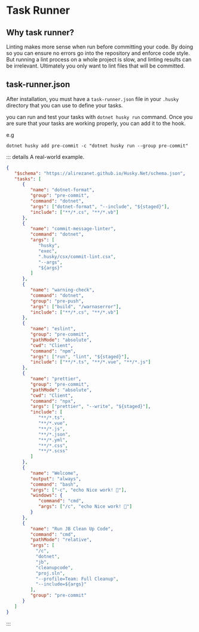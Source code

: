 # Task Runner

## Why task runner?

Linting makes more sense when run before committing your code. By doing so you can ensure no errors go into the repository and enforce code style. But running a lint process on a whole project is slow, and linting results can be irrelevant. Ultimately you only want to lint files that will be committed.

## task-runner.json

After installation, you must have a `task-runner.json` file in your `.husky` directory that you can use to define your tasks.

you can run and test your tasks with `dotnet husky run` command. Once you are sure that your tasks are working properly, you can add it to the hook.

e.g

``` shell:no-line-numbers:no-v-pre
dotnet husky add pre-commit -c "dotnet husky run --group pre-commit"
```

::: details A real-world example.

``` json
{
   "$schema": "https://alirezanet.github.io/Husky.Net/schema.json",
   "tasks": [
      {
         "name": "dotnet-format",
         "group": "pre-commit",
         "command": "dotnet",
         "args": ["dotnet-format", "--include", "${staged}"],
         "include": ["**/*.cs", "**/*.vb"]
      },
      {
         "name": "commit-message-linter",
         "command": "dotnet",
         "args": [
            "husky",
            "exec",
            ".husky/csx/commit-lint.csx",
            "--args",
            "${args}"
         ]
      },
      {
         "name": "warning-check",
         "command": "dotnet",
         "group": "pre-push",
         "args": ["build", "/warnaserror"],
         "include": ["**/*.cs", "**/*.vb"]
      },
      {
         "name": "eslint",
         "group": "pre-commit",
         "pathMode": "absolute",
         "cwd": "Client",
         "command": "npm",
         "args": ["run", "lint", "${staged}"],
         "include": ["**/*.ts", "**/*.vue", "**/*.js"]
      },
      {
         "name": "prettier",
         "group": "pre-commit",
         "pathMode": "absolute",
         "cwd": "Client",
         "command": "npx",
         "args": ["prettier", "--write", "${staged}"],
         "include": [
            "**/*.ts",
            "**/*.vue",
            "**/*.js",
            "**/*.json",
            "**/*.yml",
            "**/*.css",
            "**/*.scss"
         ]
      },
      {
         "name": "Welcome",
         "output": "always",
         "command": "bash",
         "args": ["-c", "echo Nice work! 🥂"],
         "windows": {
            "command": "cmd",
            "args": ["/c", "echo Nice work! 🥂"]
         }
      },
      {
         "name": "Run JB Clean Up Code",
         "command": "cmd",
         "pathMode": "relative",
         "args": [
           "/c",
           "dotnet",
           "jb",
           "cleanupcode",
           "proj.sln",
           "--profile=Team: Full Cleanup",
           "--include=${args}"
         ],
         "group": "pre-commit"
      }
   ]
}
```

:::
